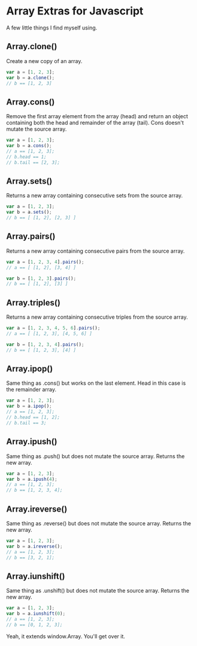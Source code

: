 
Array Extras for Javascript
===========================

A few little things I find myself using.


Array.clone()
-------------
Create a new copy of an array.

```javascript
var a = [1, 2, 3];
var b = a.clone();
// b == [1, 2, 3]
```

Array.cons()
------------
Remove the first array element from the array (head) and return an object containing both the head and remainder of the array (tail).  Cons doesn't mutate the source array.

```javascript
var a = [1, 2, 3];
var b = a.cons();
// a == [1, 2, 3];
// b.head == 1;
// b.tail == [2, 3];
```

Array.sets()
------------
Returns a new array containing consecutive sets from the source array.

```javascript
var a = [1, 2, 3];
var b = a.sets();
// b == [ [1, 2], [2, 3] ]
```

Array.pairs()
------------
Returns a new array containing consecutive pairs from the source array.

```javascript
var a = [1, 2, 3, 4].pairs();
// a == [ [1, 2], [3, 4] ]

var b = [1, 2, 3].pairs();
// b == [ [1, 2], [3] ]
```

Array.triples()
------------
Returns a new array containing consecutive triples from the source array.

```javascript
var a = [1, 2, 3, 4, 5, 6].pairs();
// a == [ [1, 2, 3], [4, 5, 6] ]

var b = [1, 2, 3, 4].pairs();
// b == [ [1, 2, 3], [4] ]
```

Array.ipop()
-----------
Same thing as .cons() but works on the last element.  Head in this case is the remainder array.

```javascript
var a = [1, 2, 3];
var b = a.ipop();
// a == [1, 2, 3];
// b.head == [1, 2];
// b.tail == 3;
```

Array.ipush()
-------------
Same thing as .push() but does not mutate the source array.  Returns the new array.

```javascript
var a = [1, 2, 3];
var b = a.ipush(4);
// a == [1, 2, 3];
// b == [1, 2, 3, 4];
```

Array.ireverse()
-------------
Same thing as .reverse() but does not mutate the source array.  Returns the new array.

```javascript
var a = [1, 2, 3];
var b = a.ireverse();
// a == [1, 2, 3];
// b == [3, 2, 1];
```

Array.iunshift()
-------------
Same thing as .unshift() but does not mutate the source array.  Returns the new array.

```javascript
var a = [1, 2, 3];
var b = a.iunshift(0);
// a == [1, 2, 3];
// b == [0, 1, 2, 3];
```

Yeah, it extends window.Array.  You'll get over it.
